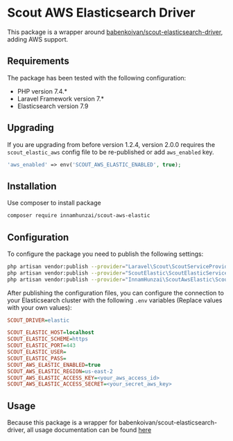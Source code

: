 # Scout AWS Elasticsearch Driver 

This package is a wrapper around [babenkoivan/scout-elasticsearch-driver](https://packagist.org/packages/babenkoivan/scout-elasticsearch-driver), adding AWS support.

## Requirements
The package has been tested with the following configuration:

* PHP version 7.4.*
* Laravel Framework version 7.*
* Elasticsearch version 7.9

## Upgrading
If you are upgrading from before version 1.2.4, version 2.0.0 requires the `scout_elastic_aws` config file to be re-published or add `aws_enabled` key.

```php
'aws_enabled' => env('SCOUT_AWS_ELASTIC_ENABLED', true);
```

## Installation
Use composer to install package
```sh
composer require innamhunzai/scout-aws-elastic
```

## Configuration
To configure the package you need to publish the following settings:
```sh
php artisan vendor:publish --provider="Laravel\Scout\ScoutServiceProvider"
php artisan vendor:publish --provider="ScoutElastic\ScoutElasticServiceProvider"
php artisan vendor:publish --provider="InnamHunzai\ScoutAwsElastic\ScoutAwsElasticServiceProvider"
```
After publishing the configuration files, you can configure the connection to your Elasticsearch cluster with the following `.env` variables (Replace values with your own values):
```ini
SCOUT_DRIVER=elastic

SCOUT_ELASTIC_HOST=localhost
SCOUT_ELASTIC_SCHEME=https
SCOUT_ELASTIC_PORT=443
SCOUT_ELASTIC_USER=
SCOUT_ELASTIC_PASS=
SCOUT_AWS_ELASTIC_ENABLED=true
SCOUT_AWS_ELASTIC_REGION=us-east-2
SCOUT_AWS_ELASTIC_ACCESS_KEY=<your_aws_access_id>
SCOUT_AWS_ELASTIC_ACCESS_SECRET=<your_secret_aws_key>
```
## Usage
Because this package is a wrapper for babenkoivan/scout-elasticsearch-driver, all usage documentation can be found [here](https://github.com/babenkoivan/scout-elasticsearch-driver/blob/master/README.md) 